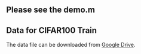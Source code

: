 ## Please see the demo.m

## Data for CIFAR100 Train
The data file can be downloaded from [Google Drive](https://drive.google.com/file/d/14C70h5eMv7lWAE9qQC9Wj9KSasgS1Zqp/view?usp=sharing).
